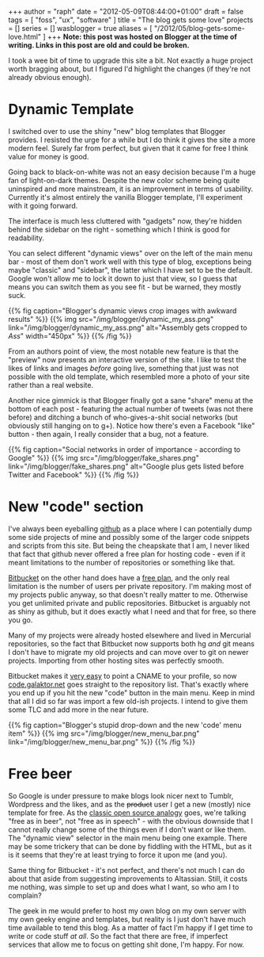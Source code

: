+++
author = "raph"
date = "2012-05-09T08:44:00+01:00"
draft = false
tags = [ "foss", "ux", "software" ]
title = "The blog gets some love"
projects = []
series = []
wasblogger = true
aliases = [ "/2012/05/blog-gets-some-love.html" ]
+++
**Note: this post was hosted on Blogger at the time of writing. Links in this post are old and could be broken.**

I took a wee bit of time to upgrade this site a bit. Not exactly a huge project worth bragging about, but I figured I'd highlight the changes (if they're not already obvious enough).

# Dynamic Template
I switched over to use the shiny "new" blog templates that Blogger provides. I resisted the urge for a while but I do think it gives the site a more modern feel. Surely far from perfect, but given that it came for free I think value for money is good.

Going back to black-on-white was not an easy decision because I'm a huge fan of light-on-dark themes. Despite the new color scheme being quite uninspired and more mainstream, it is an improvement in terms of usability. Currently it's almost entirely the vanilla Blogger template, I'll experiment with it going forward.

The interface is much less cluttered with "gadgets" now, they're hidden behind the sidebar on the right - something which I think is good for readability.

You can select different "dynamic views" over on the left of the main menu bar - most of them don't work well with this type of blog, exceptions being maybe "classic" and "sidebar", the latter which I have set to be the default. Google won't allow me to lock it down to just that view, so I guess that means you can switch them as you see fit - but be warned, they mostly suck.

{{% fig caption="Blogger's dynamic views crop images with awkward results" %}}
{{% img src="/img/blogger/dynamic_my_ass.png" link="/img/blogger/dynamic_my_ass.png" alt="Assembly gets cropped to *Ass*" width="450px" %}}
{{% /fig %}}

From an authors point of view, the most notable new feature is that the "preview" now presents an interactive version of the site. I like to test the likes of links and images *before* going live, something that just was not possible with the old template, which resembled more a photo of your site rather than a real website. 

Another nice gimmick is that Blogger finally got a sane "share" menu at the bottom of each post - featuring the actual number of tweets (was not there before) and ditching a bunch of who-gives-a-shit social networks (but obviously still hanging on to g+). Notice how there's even a Facebook "like" button - then again, I really consider that a bug, not a feature.

{{% fig caption="Social networks in order of importance - according to Google" %}}
{{% img src="/img/blogger/fake_shares.png" link="/img/blogger/fake_shares.png" alt="Google plus gets listed before Twitter and Facebook" %}}
{{% /fig %}}

# New "code" section
I've always been eyeballing [github](https://github.com/) as a place where I can potentially dump some side projects of mine and possibly some of the larger code snippets and scripts from this site. But being the cheapskate that I am, I never liked that fact that github never offered a free plan for hosting code - even if it meant limitations to the number of repositories or something like that.

[Bitbucket](https://bitbucket.org/) on the other hand does have a [free plan](https://bitbucket.org/plans), and the only real limitation is the number of users per private repository. I'm making most of my projects public anyway, so that doesn't really matter to me. Otherwise you get unlimited private and public repositories. Bitbucket is arguably not as shiny as github, but it does exactly what I need and that for free, so there you go.

Many of my projects were already hosted elsewhere and lived in Mercurial repositories, so the fact that Bitbucket now supports both hg *and* git means I don't have to migrate my old projects and can move over to git on newer projects. Importing from other hosting sites was perfectly smooth.

Bitbucket makes it [very easy](http://confluence.atlassian.com/display/BITBUCKET/Using+your+Own+bitbucket+Domain+Name) to point a CNAME to your profile, so now [code.galaktor.net](http://code.galaktor.net/) goes straight to the repository list. That's exactly where you end up if you hit the new "code" button in the main menu. Keep in mind that all I did so far was import a few old-ish projects. I intend to give them some TLC and add more in the near future.

{{% fig caption="Blogger's stupid drop-down and the new 'code' menu item" %}}
{{% img src="/img/blogger/new_menu_bar.png" link="/img/blogger/new_menu_bar.png" %}}
{{% /fig %}}

# Free beer
So Google is under pressure to make blogs look nicer next to Tumblr, Wordpress and the likes, and as the ~~product~~ user I get a new (mostly) nice template for free. As the [classic open source analogy](http://en.wikipedia.org/wiki/Gratis_versus_libre) goes, we're talking "free as in beer", not "free as in speech" - with the obvious downside that I cannot really change some of the things even if I don't want or like them. The "dynamic view" selector in the main menu being one example. There may be some trickery that can be done by fiddling with the HTML, but as it is it seems that they're at least trying to force it upon me (and you).

Same thing for Bitbucket - it's not perfect, and there's not much I can do about that aside from suggesting improvements to Altassian. Still, it costs me nothing, was simple to set up and does what I want, so who am I to complain?

The geek in me would prefer to host my own blog on my own server with my own geeky engine and templates, but reality is I just don't have much time available to tend this blog. As a matter of fact I'm happy if I get time to write or code stuff *at all*. So the fact that there are free, if imperfect services that allow me to focus on getting shit done, I'm happy. For now.
